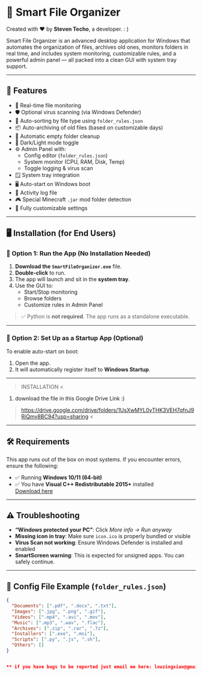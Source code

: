 # 📁 Smart File Organizer

Created with ❤️ by **Steven Techo**, a developer. : )

Smart File Organizer is an advanced desktop application for Windows that automates the organization of files, archives old ones, monitors folders in real time, and includes system monitoring, customizable rules, and a powerful admin panel — all packed into a clean GUI with system tray support.

---

## 🚀 Features

- 📂 Real-time file monitoring
- 🛡️ Optional virus scanning (via Windows Defender)
- 📁 Auto-sorting by file type using `folder_rules.json`
- 📦 Auto-archiving of old files (based on customizable days)
- 🧹 Automatic empty folder cleanup
- 🌙 Dark/Light mode toggle
- ⚙️ Admin Panel with:
  - Config editor (`folder_rules.json`)
  - System monitor (CPU, RAM, Disk, Temp)
  - Toggle logging & virus scan
- 🪟 System tray integration
- 🖥️ Auto-start on Windows boot
- 🧾 Activity log file
- 🎮 Special Minecraft `.jar` mod folder detection
- 🔧 Fully customizable settings

---

## 🖥️ Installation (for End Users)

### 🔸 Option 1: Run the App (No Installation Needed)

1. **Download the `SmartFileOrganizer.exe`** file.
2. **Double-click** to run.
3. The app will launch and sit in the **system tray**.
4. Use the GUI to:
   - Start/Stop monitoring
   - Browse folders
   - Customize rules in Admin Panel

> ✅ Python is **not required**. The app runs as a standalone executable.

---

### 🔸 Option 2: Set Up as a Startup App (Optional)

To enable auto-start on boot:

1. Open the app.
2. It will automatically register itself to **Windows Startup**.

---
> INSTALLATION <
1. download the file in this Google Drive Link :)
 > https://drive.google.com/drive/folders/1UsXwMYL0yTHK3VEH7qfnJ9RiQmv8BC94?usp=sharing <
---
## 🛠 Requirements

This app runs out of the box on most systems. If you encounter errors, ensure the following:

- ✅ Running **Windows 10/11 (64-bit)**
- ✅ You have **Visual C++ Redistributable 2015+** installed  
  [Download here](https://learn.microsoft.com/en-us/cpp/windows/latest-supported-vc-redist)

---

## ⚠️ Troubleshooting

- **“Windows protected your PC”**: Click *More info → Run anyway*
- **Missing icon in tray**: Make sure `icon.ico` is properly bundled or visible
- **Virus Scan not working**: Ensure Windows Defender is installed and enabled
- **SmartScreen warning**: This is expected for unsigned apps. You can safely continue.

---

## 📂 Config File Example (`folder_rules.json`)

```json
{
  "Documents": [".pdf", ".docx", ".txt"],
  "Images": [".jpg", ".png", ".gif"],
  "Videos": [".mp4", ".avi", ".mov"],
  "Music": [".mp3", ".wav", ".flac"],
  "Archives": [".zip", ".rar", ".7z"],
  "Installers": [".exe", ".msi"],
  "Scripts": [".py", ".js", ".sh"],
  "Others": []
}


** if you have bugs to be reported just email me here: louzingxiao@gmail.com :) **
